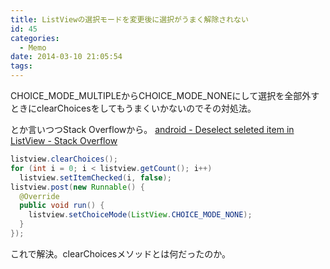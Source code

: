 ```yaml
---
title: ListViewの選択モードを変更後に選択がうまく解除されない
id: 45
categories:
  - Memo
date: 2014-03-10 21:05:54
tags:
---
```


CHOICE_MODE_MULTIPLEからCHOICE_MODE_NONEにして選択を全部外すときにclearChoicesをしてもうまくいかないのでその対処法。

<!--more-->

とか言いつつStack Overflowから。
[android - Deselect seleted item in ListView - Stack Overflow](http://stackoverflow.com/questions/17751129/deselect-seleted-item-in-listview)

```java
listview.clearChoices();
for (int i = 0; i < listview.getCount(); i++)
  listview.setItemChecked(i, false);
listview.post(new Runnable() {
  @Override
  public void run() {
    listview.setChoiceMode(ListView.CHOICE_MODE_NONE);
  }
});
```

これで解決。clearChoicesメソッドとは何だったのか。
